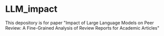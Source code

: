 # LLM_impact
This depository is for paper "Impact of Large Language Models on Peer Review: A Fine-Grained Analysis of Review Reports for Academic Articles"
